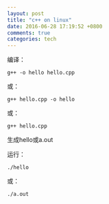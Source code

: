 ```yaml
---
layout: post
title: "c++ on linux"
date: 2016-06-28 17:19:52 +0800
comments: true
categories: tech
---
```

编译：  

    g++ -o hello hello.cpp
    
或：  

    g++ hello.cpp -o hello
    
或：  

    g++ hello.cpp
    
生成hello或a.out  

运行：  

    ./hello
    
或：  

    ./a.out
